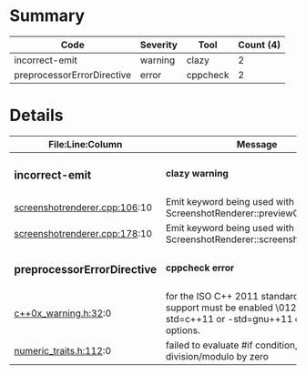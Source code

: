 # Summary
| Code | Severity | Tool | Count (4) |
|---|---|---|---|
| incorrect-emit | warning | clazy | 2 |
| preprocessorErrorDirective | error | cppcheck | 2 |
# Details
| File:Line:Column | Message |
|---|---|
| <h3>incorrect-emit</h3> | <h4>clazy warning</h4> |
| [screenshotrenderer.cpp:106](https://github.com/graphia-app/graphia/blob/master/source/app/rendering/screenshotrenderer.cpp#L106 "source/app/rendering/screenshotrenderer.cpp:106"):10 | Emit keyword being used with non-signal ScreenshotRenderer::previewComplete |
| [screenshotrenderer.cpp:178](https://github.com/graphia-app/graphia/blob/master/source/app/rendering/screenshotrenderer.cpp#L178 "source/app/rendering/screenshotrenderer.cpp:178"):10 | Emit keyword being used with non-signal ScreenshotRenderer::screenshotComplete |
| <h3>preprocessorErrorDirective</h3> | <h4>cppcheck error</h4> |
| [c++0x_warning.h:32](https://github.com/graphia-app/graphia/blob/master//usr/include/c++/10/bits/c++0x_warning.h#L32 "/usr/include/c++/10/bits/c++0x_warning.h:32"):0 | for the ISO C++ 2011 standard. This support must be enabled \\012with the -std=c++11 or -std=gnu++11 compiler options. |
| [numeric_traits.h:112](https://github.com/graphia-app/graphia/blob/master//usr/include/c++/10/ext/numeric_traits.h#L112 "/usr/include/c++/10/ext/numeric_traits.h:112"):0 | failed to evaluate #if condition, division/modulo by zero |

